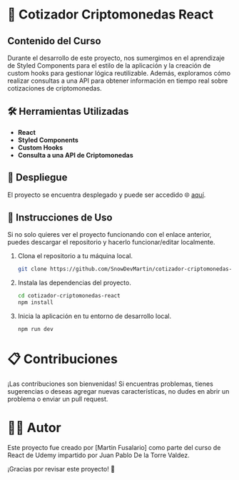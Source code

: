 # 💸 Cotizador Criptomonedas React

## Contenido del Curso

Durante el desarrollo de este proyecto, nos sumergimos en el aprendizaje de Styled Components para el estilo de la aplicación y la creación de custom hooks para gestionar lógica reutilizable. Además, exploramos cómo realizar consultas a una API para obtener información en tiempo real sobre cotizaciones de criptomonedas.

## 🛠️ Herramientas Utilizadas

- **React**
- **Styled Components**
- **Custom Hooks**
- **Consulta a una API de Criptomonedas**

## 🚀 Despliegue

El proyecto se encuentra desplegado y puede ser accedido 🌐 [aquí](https://cotizador-criptomonedas-react-dcmc.vercel.app/).

## 🔧 Instrucciones de Uso
Si no solo quieres ver el proyecto funcionando con el enlace anterior, puedes descargar el repositorio y hacerlo funcionar/editar localmente.

1. Clona el repositorio a tu máquina local.
   ```bash
   git clone https://github.com/SnowDevMartin/cotizador-criptomonedas-react.git

2. Instala las dependencias del proyecto.
   ```bash
   cd cotizador-criptomonedas-react
   npm install

3. Inicia la aplicación en tu entorno de desarrollo local.
   ```bash
   npm run dev


# 📋 Contribuciones

¡Las contribuciones son bienvenidas! Si encuentras problemas, tienes sugerencias o deseas agregar nuevas características, no dudes en abrir un problema o enviar un pull request.

# 🧑‍💻 Autor

Este proyecto fue creado por [Martin Fusalario] como parte del curso de React de Udemy impartido por Juan Pablo De la Torre Valdez.

¡Gracias por revisar este proyecto! 🚀
